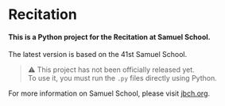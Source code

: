 # Recitation

#### This is a Python project for the **Recitation** at Samuel School.

The latest version is based on the 41st Samuel School.

> ⚠️ This project has not been officially released yet.  
> To use it, you must run the `.py` files directly using Python.

For more information on Samuel School, please visit [jbch.org](https://jbch.org).
